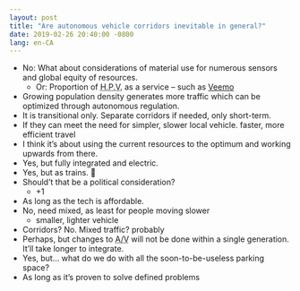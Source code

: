 ```yaml
---
layout: post
title: "Are autonomous vehicle corridors inevitable in general?"
date: 2019-02-26 20:40:00 -0800
lang: en-CA
---
```


* No: What about considerations of material use for numerous sensors and global equity of resources.
  * Or: Proportion of <abbr title="human-powered vehicle">H.P.V.</abbr> as a service – such as [Veemo](https://rideveemo.com/)
* Growing population density generates more traffic which can be optimized through autonomous regulation.
* It is transitional only. Separate corridors if needed, only short-term.
* If they can meet the need for simpler, slower local vehicle. faster, more efficient travel
* I think it’s about using the current resources to the optimum and working upwards from there.
* Yes, but fully integrated and electric.
* Yes, but as trains. 🙂
* Should’t that be a political consideration?
  * +1
* As long as the tech is affordable.
* No, need mixed, as least for people moving slower
  * smaller, lighter vehicle
* Corridors? No. Mixed traffic? probably
* Perhaps, but changes to <abbr title="autonomous vehicles">A/V</abbr> will not be done within a single generation. It’ll take longer to integrate.
* Yes, but… what do we do with all the soon-to-be-useless parking space?
* As long as it’s proven to solve defined problems
